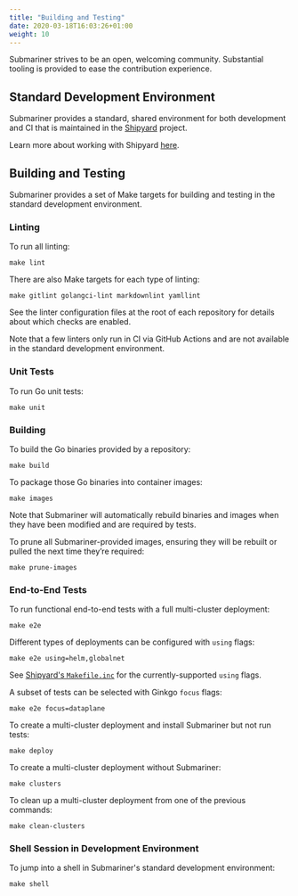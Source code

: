 ```yaml
---
title: "Building and Testing"
date: 2020-03-18T16:03:26+01:00
weight: 10
---
```


Submariner strives to be an open, welcoming community. Substantial tooling is provided to ease the contribution experience.

## Standard Development Environment

Submariner provides a standard, shared environment for both development and CI that is maintained in the
[Shipyard](https://github.com/submariner-io/shipyard) project.

Learn more about working with Shipyard [here](../shipyard).

## Building and Testing

Submariner provides a set of Make targets for building and testing in the standard development environment.

### Linting

To run all linting:

```shell
make lint
```

There are also Make targets for each type of linting:

```shell
make gitlint golangci-lint markdownlint yamllint
```

See the linter configuration files at the root of each repository for details about which checks are enabled.

Note that a few linters only run in CI via GitHub Actions and are not available in the standard development environment.

### Unit Tests

To run Go unit tests:

```shell
make unit
```

### Building

To build the Go binaries provided by a repository:

```shell
make build
```

To package those Go binaries into container images:

```shell
make images
```

Note that Submariner will automatically rebuild binaries and images when they have been modified and are required by tests.

To prune all Submariner-provided images, ensuring they will be rebuilt or pulled the next time they’re required:

```shell
make prune-images
```

### End-to-End Tests

To run functional end-to-end tests with a full multi-cluster deployment:

```shell
make e2e
```

Different types of deployments can be configured with `using` flags:

```shell
make e2e using=helm,globalnet
```

See [Shipyard's `Makefile.inc`](https://github.com/submariner-io/shipyard/blob/devel/Makefile.inc) for the currently-supported `using` flags.

A subset of tests can be selected with Ginkgo `focus` flags:

```shell
make e2e focus=dataplane
```

To create a multi-cluster deployment and install Submariner but not run tests:

```shell
make deploy
```

To create a multi-cluster deployment without Submariner:

```shell
make clusters
```

To clean up a multi-cluster deployment from one of the previous commands:

```shell
make clean-clusters
```

### Shell Session in Development Environment

To jump into a shell in Submariner's standard development environment:

```shell
make shell
```

